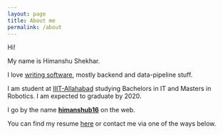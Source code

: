 ```yaml
---
layout: page
title: About me
permalink: /about
---
```


Hi!

My name is Himanshu Shekhar.

I love [writing software](https://github.com/himanshub16), mostly backend and data-pipeline stuff.

I am student at [IIIT-Allahabad](https://iiita.ac.in) studying Bachelors in IT and Masters in Robotics. I am expected to graduate by 2020.

I go by the name [**himanshub16**](https://google.com/search?q=himanshub16) on the web.

You can find my resume [here](/assets/himanshub16-resume.pdf) or contact me via one of the ways below.
